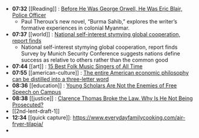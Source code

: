 - **07:32** [[Reading]] : [Before He Was George Orwell, He Was Eric Blair, Police Officer](https://www.nytimes.com/2024/02/05/books/review/george-orwell-burma-sahib-paul-theroux.html)
	- Paul Theroux’s new novel, “Burma Sahib,” explores the writer’s formative experiences in colonial Myanmar.
- **07:37** [[world]] : [National self-interest stymying global cooperation, report finds](https://www.theguardian.com/world/2024/feb/12/national-self-interest-stymying-global-cooperation-report-finds-munich-security-conference)
	- National self-interest stymying global cooperation, report finds
	  Survey by Munich Security Conference suggests nations define success as relative to others rather than the common good
- **07:44** [[art]] : [15 Best Folk Music Singers of All Time](https://singersroom.com/w37/best-folk-music-singers-of-all-time/)
- **07:55** [[american-culture]] : [The entire American economic philosophy can be distilled into a three-letter word](https://www.forexlive.com/news/the-entire-american-economic-philosophy-can-be-distilled-into-a-three-letter-word-20240211/)
- **08:36** [[education]] : [Young Scholars Are Not the Enemies of Free Speech on Campus](https://www.thecrimson.com/column/council-on-academic-freedom-at-harvard/article/2024/2/12/norris-academic-freedom/)
- **08:38** [[justice]] : [Clarence Thomas Broke the Law. Why Is He Not Being Prosecuted?](https://www.thenation.com/article/society/clarence-thomas-supreme-court-gifts-felony/)
- [[2nd-lent-draft-1]]
- **12:34** [[quick capture]]:  https://www.everydayfamilycooking.com/air-fryer-tilapia/
-